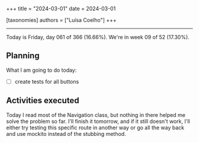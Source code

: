 +++
title = "2024-03-01"
date = 2024-03-01

[taxonomies]
authors = ["Luísa Coelho"]
+++

---

Today is Friday, day 061 of 366 (16.66%). We're in week 09 of 52 (17.30%).

## Planning

What I am going to do today:

- [ ] create tests for all buttons

## Activities executed

Today I read most of the Navigation class, but nothing in there helped me solve the problem so far. I'll finish it tomorrow, and if it still doesn't work, I'll either try testing this specific route in another way or go all the way back and use mockito instead of the stubbing method.

